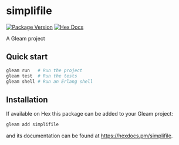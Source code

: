 # simplifile

[![Package Version](https://img.shields.io/hexpm/v/simplifile)](https://hex.pm/packages/simplifile)
[![Hex Docs](https://img.shields.io/badge/hex-docs-ffaff3)](https://hexdocs.pm/simplifile/)

A Gleam project

## Quick start

```sh
gleam run   # Run the project
gleam test  # Run the tests
gleam shell # Run an Erlang shell
```

## Installation

If available on Hex this package can be added to your Gleam project:

```sh
gleam add simplifile
```

and its documentation can be found at <https://hexdocs.pm/simplifile>.

